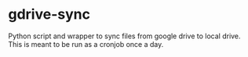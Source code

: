 # gdrive-sync
Python script and wrapper to sync files from google drive to local drive. This is meant to be run as a cronjob once a day.
